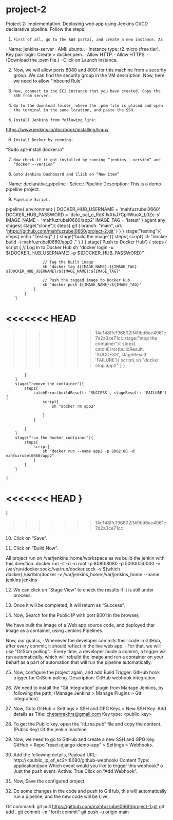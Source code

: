 # project-2



Project 2: Implementation.
Deploying web app using Jenkins CI/CD declarative pipeline.
Follow the steps:

1.     First of all, go to the AWS portal, and create a new instance. As
·       Name: jenkins-server
·       AMI: ubuntu.
·       Instance type: t2.micro (free tier).
·       Key pair login: Create > docker.pem.
·       Allow HTTP.
·       Allow HTTPS.
·       (Download the .pem file.)
·       Click on Launch Instance.
 
 
2.    Now, we will allow ports 8080 and 8001 for this machine from a security group. We can find the security group in the VM description. Now, here we need to allow “Inbound Rule”

3.     Now, connect to the EC2 instance that you have created. Copy the SSH from server:
 

4.     Go to the download folder, where the .pem file is placed and open the terminal in the same location, and paste the SSH.

5.     Install Jenkins from following link:
https://www.jenkins.io/doc/book/installing/linux/

6.     Install Docker by running:
“Sudo apt-install docker.io”

7.     Now check if it got installed by running “jenkins --version” and “docker --version”
 

8.     Goto Jenkins Dashboard and Click on “New Item”
·       Name: declarative_pipeline
·       Select: Pipeline
Description: This is a demo pipeline project.

9.     Pipeline Script:


    
pipeline{
    environment {
        DOCKER_HUB_USERNAME = 'mahfuzrubel0660'
        DOCKER_HUB_PASSWORD = 'dckr_pat_c_RqK-lkXbJ7CplIWuoX_L0Zc-s'
        IMAGE_NAME = 'mahfuzrubel0660/app2'
        IMAGE_TAG = 'latest'
    }
    agent any
    stages{
        stage("clone"){
            steps{
                git (
                    branch: "main", 
                    url: 'https://github.com/mahfuzrubel0660/project-2.git'
                )
            }
        }
        stage("testing"){
            steps{
                echo "Testing"
            }
        }
        stage("build the image"){
            steps{
                script{
                    sh "docker build -t mahfuzrubel0660/app2 ."
                }
            }
        }
        stage('Push to Docker Hub') {
            steps {
                script {
                    // Log in to Docker Hub
                    sh "docker login -u ${DOCKER_HUB_USERNAME} -p ${DOCKER_HUB_PASSWORD}"

                    // Tag the built image
                    sh "docker tag ${IMAGE_NAME}:${IMAGE_TAG} ${DOCKER_HUB_USERNAME}/${IMAGE_NAME}:${IMAGE_TAG}"

                    // Push the tagged image to Docker Hub
                    sh "docker push ${IMAGE_NAME}:${IMAGE_TAG}"
                }
            }
        }
<<<<<<< HEAD
=======
        
>>>>>>> 14e148ffc196602ff49bd6ae4061e7d2a3ce71cc
        stage("stop the container"){
            steps{
                catchError(buildResult: 'SUCCESS', stageResult: 'FAILURE'){
                    script{
                        sh "docker stop app2"
                    }
                }
                
            }
        }
        stage("remove the container"){
            steps{
                catchError(buildResult: 'SUCCESS', stageResult: 'FAILURE'){
                    script{
                        sh "docker rm app2"

                    }
                }
                    
            }
        }
        stage("run the docker container"){
            steps{
                script{
                    sh "docker run --name app2 -p 8002:80 -d mahfuzrubel0660/app2"
                }
            }
        }
        
    }
<<<<<<< HEAD
}
=======
} 

>>>>>>> 14e148ffc196602ff49bd6ae4061e7d2a3ce71cc


 

10.  Click on “Save”.

11.  Click on “Build Now”.

All project run on /var/jenkins_home/workspace as we build the jenkin with this direction.
docker run -it -d -u root -p 8080:8080 -p 50000:50000 -v /var/run/docker.sock:/var/run/docker.sock -v $(which docker):/usr/bin/docker -v /var/jenkins_home:/var/jenkins_home --name jenkins jenkins



 

12.  We can click on “Stage View” to check the results if it is still under process.
 

13.  Once it will be completed, It will return as “Success”.
 

14.  Now, Search for the Public IP with port 8001 in the browser,
 

We have built the image of a Web app source code, and deployed that image as a container, using Jenkins Pipelines.

Now, our goal is,
·       Whenever the developer commits their code in GitHub, after every commit, it should reflect in the live web app.
·       For that, we will use “GitScm polling”.
·       Every time, a developer made a commit, a trigger will run automatically, which will rebuild the image and run a container on your behalf as a part of automation that will run the pipeline automatically.

25.  Now, configure the project again, and add
Build Trigger: GitHub hook trigger for GitScm polling.
Description: GitHub webhook integration
 

26.  We need to install the “Git Integration” plugin from Manage Jenkins, by following the path,
(Manage Jenkins > Manage Plugins > Git Integration).
 
 
27.  Now, Goto GitHub > Settings > SSH and GPG Keys > New SSH Key.
Add details as
Title: chetanrakhra@gmail.com
Key type: <public_key>
 
 
28.  To get the Public key, open the “id_rsa.pub” file and copy the content. (Public Key) 
Of the jenkin machine.
 

29.  Now, we need to go to GitHub and create a new SSH and GPG Key.
GitHub > Repo “react-django-demo-app” > Settings > Webhooks.
30.  Add the following details,
Payload URL: http://<public_ip_of_ec2>:8080/github-webhook/
Content Type: application/json
Which event would you like to trigger this webhook?
o  Just the push event.
Active: True
Click on “Add Webhook”.
 
 
31.  Now, Save the configured project.
32.  Do some changes in the code and push to GitHub, this will automatically run a pipeline, and the new code will be Live.


Git command:
git pull https://github.com/mahfuzrubel0660/project-1.git
git add .
git commit -m "forth commit"
git push -u origin main





